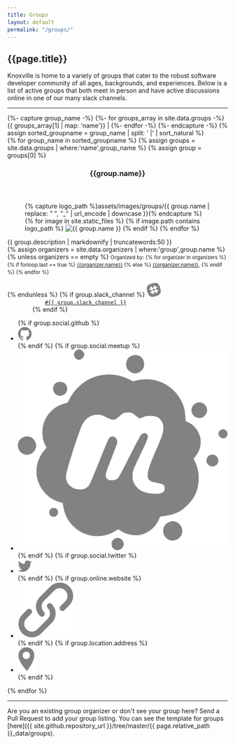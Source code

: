 ```yaml
---
title: Groups
layout: default
permalink: "/groups/"
---
```

## {{page.title}}

Knoxville is home to a variety of groups that cater to the robust software developer community of all ages, backgrounds, and experiences. Below is a list of active groups that both meet in person and have active discussions online in one of our many slack channels. 

<hr>
<!-- Ensure that groups are sorted alphabetically, not based on file name in `_data` folder -->
{%- capture group_name -%}
    {%- for groups_array in site.data.groups -%}
       {{ groups_array[1] | map: 'name'}} |
    {%- endfor -%}
{%- endcapture -%}
{% assign sorted_groupname = group_name | split: ' |' | sort_natural %}

<section class="cards">
{% for group_name in sorted_groupname %}
{% assign groups = site.data.groups | where:'name',group_name %}
{% assign group = groups[0] %}
<article class="card">
    <header class="card__title">
      <h3 id="{{group.name | replace: " ", "_" | url_encode | downcase }}">{{group.name}}</h3>
    </header>
    <figure class="card__image">
    {% capture logo_path %}assets/images/groups/{{ group.name | replace: " ", "_" | url_encode | downcase }}{% endcapture %}
    {% for image in site.static_files %}
        {% if image.path contains logo_path %}
            <img src="{{absolute.url}}{{image.path}}" alt ="{{ group.name }}"/>
        {% endif %}
    {% endfor %}
    </figure>
    <main class="card__description">
        {{ group.description | markdownify | truncatewords:50 }}
    </main> 
    <footer class="card__footer">
        {% assign organizers = site.data.organizers | where:'group',group.name %}
        {% unless organizers == empty %}
            <small class="organizers">Organized by: 
            {% for organizer in organizers %}
                {% if forloop.last == true %}
                    <a href="{{absolute.url}}/about/#{{ organizer.name | replace: " ", "_" | url_encode | downcase }}">{{organizer.name}}</a>
                {% else %}
                    <a href="{{absolute.url}}/about/#{{ organizer.name | replace: " ", "_" | url_encode | downcase }}">{{organizer.name}}</a>, 
                {% endif %}   
            {% endfor %}
        </small><br/><br/>
        {% endunless %}
        {% if group.slack_channel %}
        <img src="/assets/images/icons/icon-slack.svg" class="icon icon-slack">
        <code>
            <a href="https://knoxdevs.slack.com/messages/{{ group.slack_channel }}"  target="_blank" title="Join the conversation on the KnoxDevs slack in the {{ group.slack_channel }} channel!">#{{ group.slack_channel }}</a>
        </code>
        {% endif %}
        <ul>
            {% if group.social.github %}
            <li>
                <a href="https://github.com/{{ group.social.github }}" target="_blank"><img src="/assets/images/icons/icon-github.svg" class="icon icon-github"></a>
            </li>
            {% endif %}
            {% if group.social.meetup %}
            <li>
                <a href="https://meetup.com/{{ group.social.meetup }}" target="_blank">
                    <img src="/assets/images/icons/icon-meetup.svg" class="icon icon-meetup">
                </a>
            </li>
            {% endif %}
            {% if group.social.twitter %}
            <li>
                <a href="https://twitter.com/{{ group.social.twitter }}" target="_blank">
                    <img src="/assets/images/icons/icon-twitter.svg" class="icon icon-twitter">
                </a>
            </li>
            {% endif %}
            {% if group.online.website %}
            <li>
                <a href="{{ group.online.website }}" target="_blank">
                <img src="/assets/images/icons/icon-link.svg" class="icon icon-website">
                </a>
            </li>
            {% endif %}
            {% if group.location.address %}
            <li data-toggle="tooltip" data-placement="bottom" title="{{group.location.name}}">
                <a href="https://www.google.com/maps/place/{{ group.location.address | url_encode }}" target="_blank"><img src="/assets/images/icons/icon-location.svg" class="icon icon-location">
                </a>
            </li>
            {% endif %}
        </ul>
    </footer>
</article>
{% endfor %}
</section>

<hr />

<section id="update_the_list" markdown="1">
Are you an existing group organizer or don't see your group here? Send a Pull Request to add your group listing. You can see the template for groups [here]({{ site.github.repository_url }}/tree/master/{{ page.relative_path }}_data/groups).

</section>